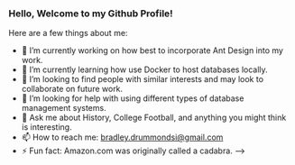 ### Hello, Welcome to my Github Profile!

Here are a few things about me:

- 🔭 I’m currently working on how best to incorporate Ant Design into my work.
- 🌱 I’m currently learning how use Docker to host databases locally.
- 👯 I’m looking to find people with similar interests and may look to collaborate on future work.
- 🤔 I’m looking for help with using different types of database management systems.
- 💬 Ask me about History, College Football, and anything you might think is interesting.
- 📫 How to reach me: bradley.drummondsi@gmail.com
- ⚡ Fun fact: Amazon.com was originally called a cadabra.
-->
